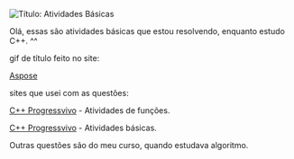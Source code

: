 ![Título: Atividades Básicas](https://github.com/user-attachments/assets/dc34b913-265c-4281-a695-500758c90693)

<p>Olá, essas são atividades básicas que estou resolvendo, enquanto estudo C++. ^^</p>

gif de título feito no site: 

[Aspose](https://products.aspose.app/slides/pt/text-to-gif)

sites que usei com as questões:

[C++ Progressvivo](https://www.cmmprogressivo.net/2019/12/Lista-exercicios-resolvidos-funcao-Cpp.html#google_vignette) - Atividades de funções.

[C++ Progressvivo](https://www.cmmprogressivo.net/2019/10/exercicios-basicos-de-cpp.html) - Atividades básicas.

Outras questões são do meu curso, quando estudava algoritmo.
